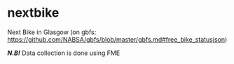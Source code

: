 # nextbike
Next Bike in Glasgow 
 (on gbfs: https://github.com/NABSA/gbfs/blob/master/gbfs.md#free_bike_statusjson)
 
 
 
 ***N.B!*** Data collection is done using FME
